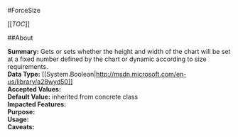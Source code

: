 #ForceSize

[[_TOC_]]

##About

**Summary:**  Gets or sets whether the height and width of the chart will be set at a fixed number defined by the chart or dynamic according to size requirements.   
**Data Type:** [[System.Boolean|http://msdn.microsoft.com/en-us/library/a28wyd50]]  
**Accepted Values:**   
**Default Value:** inherited from concrete class  
**Impacted Features:**   
**Purpose:**   
**Usage:**   
**Caveats:**   

